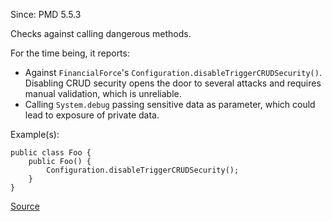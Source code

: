 Since: PMD 5.5.3

Checks against calling dangerous methods.

For the time being, it reports:

* Against `FinancialForce`'s `Configuration.disableTriggerCRUDSecurity()`. Disabling CRUD security
opens the door to several attacks and requires manual validation, which is unreliable.
* Calling `System.debug` passing sensitive data as parameter, which could lead to exposure
of private data.

Example(s):
```
public class Foo {
    public Foo() {
        Configuration.disableTriggerCRUDSecurity();
    }
}
```

[Source](https://pmd.github.io/pmd-5.5.4/pmd-apex/rules/apex/security.html#ApexDangerousMethods)
